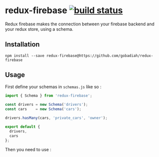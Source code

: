 # redux-firebase [![build status](https://travis-ci.org/gobadiah/redux-firebase.svg)](https://travis-ci.org/gobadiah/redux-firebase) 

Redux firebase makes the connection between your firebase backend and your redux store, using a schema.

## Installation

    npm install --save redux-firebase@https://github.com/gobadiah/redux-firebase
    
## Usage

First define your schemas in `schemas.js` like so :

```javascript
import { Schema } from 'redux-firebase';
    
const drivers = new Schema('drivers');
const cars    = new Schema('cars');

drivers.hasMany(cars, 'private_cars', 'owner');

export default {
  drivers,
  cars
};
```

Then you need to use : 
